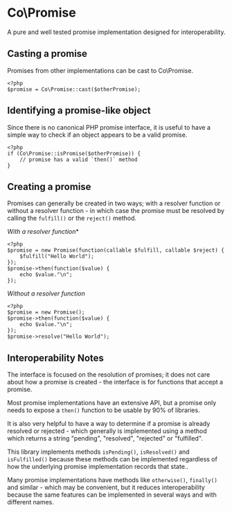 Co\Promise
==========

A pure and well tested promise implementation designed for interoperability.

Casting a promise
-----------------

Promises from other implementations can be cast to Co\Promise.

```
<?php
$promise = Co\Promise::cast($otherPromise);
```

Identifying a promise-like object
---------------------------------

Since there is no canonical PHP promise interface, it is useful to have a
simple way to check if an object appears to be a valid promise.

```
<?php
if (Co\Promise::isPromise($otherPromise)) {
    // promise has a valid `then()` method
}
```

Creating a promise
------------------

Promises can generally be created in two ways; with a resolver function
or without a resolver function - in which case the promise must be resolved
by calling the `fulfill()` or the `reject()` method.

*With a resolver function**

```
<?php
$promise = new Promise(function(callable $fulfill, callable $reject) {
    $fulfill("Hello World");
});
$promise->then(function($value) {
    echo $value."\n";
});
```

*Without a resolver function*

```
<?php
$promise = new Promise();
$promise->then(function($value) {
    echo $value."\n";
});
$promise->resolve("Hello World");
```


Interoperability Notes
----------------------

The interface is focused on the resolution of promises; it does not care about
how a promise is created - the interface is for functions that accept a promise.

Most promise implementations have an extensive API, but a promise only needs
to expose a `then()` function to be usable by 90% of libraries.

It is also very helpful to have a way to determine if a promise is already
resolved or rejected - which generally is implemented using a method which
returns a string "pending", "resolved", "rejected" or "fulfilled".

This library implements methods `isPending()`, `isResolved()` and `isFulfilled()`
because these methods can be implemented regardless of how the underlying
promise implementation records that state..

Many promise implementations have methods like `otherwise()`, `finally()` and
similar - which may be convenient, but it reduces interoperability because
the same features can be implemented in several ways and with different names.
